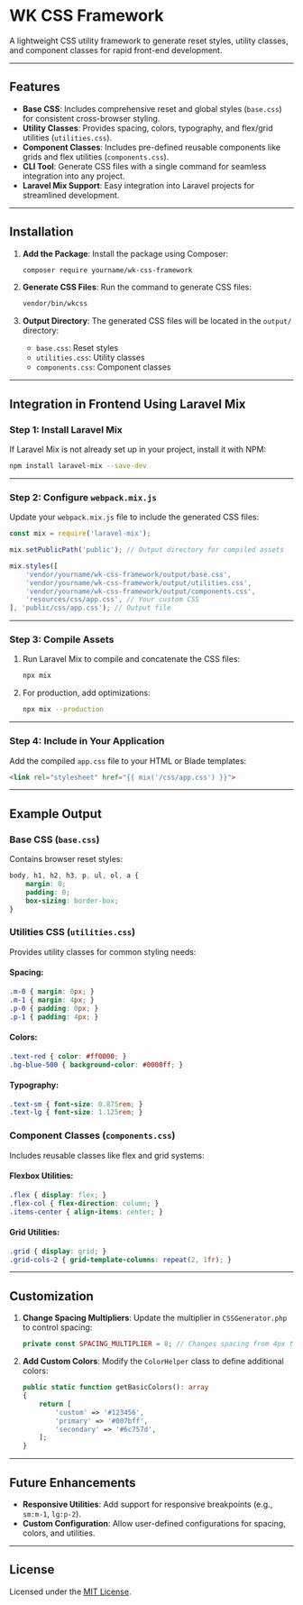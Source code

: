 
# WK CSS Framework

A lightweight CSS utility framework to generate reset styles, utility classes, and component classes for rapid front-end development.

---

## **Features**

- **Base CSS**: Includes comprehensive reset and global styles (`base.css`) for consistent cross-browser styling.
- **Utility Classes**: Provides spacing, colors, typography, and flex/grid utilities (`utilities.css`).
- **Component Classes**: Includes pre-defined reusable components like grids and flex utilities (`components.css`).
- **CLI Tool**: Generate CSS files with a single command for seamless integration into any project.
- **Laravel Mix Support**: Easy integration into Laravel projects for streamlined development.

---

## **Installation**

1. **Add the Package**:
   Install the package using Composer:
   ```bash
   composer require yourname/wk-css-framework
   ```

2. **Generate CSS Files**:
   Run the command to generate CSS files:
   ```bash
   vendor/bin/wkcss
   ```

3. **Output Directory**:
   The generated CSS files will be located in the `output/` directory:
   - `base.css`: Reset styles
   - `utilities.css`: Utility classes
   - `components.css`: Component classes

---

## **Integration in Frontend Using Laravel Mix**

### **Step 1: Install Laravel Mix**

If Laravel Mix is not already set up in your project, install it with NPM:

```bash
npm install laravel-mix --save-dev
```

---

### **Step 2: Configure `webpack.mix.js`**

Update your `webpack.mix.js` file to include the generated CSS files:

```javascript
const mix = require('laravel-mix');

mix.setPublicPath('public'); // Output directory for compiled assets

mix.styles([
    'vendor/yourname/wk-css-framework/output/base.css',
    'vendor/yourname/wk-css-framework/output/utilities.css',
    'vendor/yourname/wk-css-framework/output/components.css',
    'resources/css/app.css', // Your custom CSS
], 'public/css/app.css'); // Output file
```

---

### **Step 3: Compile Assets**

1. Run Laravel Mix to compile and concatenate the CSS files:

   ```bash
   npx mix
   ```

2. For production, add optimizations:
   ```bash
   npx mix --production
   ```

---

### **Step 4: Include in Your Application**

Add the compiled `app.css` file to your HTML or Blade templates:

```html
<link rel="stylesheet" href="{{ mix('/css/app.css') }}">
```

---

## **Example Output**

### **Base CSS (`base.css`)**
Contains browser reset styles:
```css
body, h1, h2, h3, p, ul, ol, a {
    margin: 0;
    padding: 0;
    box-sizing: border-box;
}
```

### **Utilities CSS (`utilities.css`)**
Provides utility classes for common styling needs:

#### **Spacing:**
```css
.m-0 { margin: 0px; }
.m-1 { margin: 4px; }
.p-0 { padding: 0px; }
.p-1 { padding: 4px; }
```

#### **Colors:**
```css
.text-red { color: #ff0000; }
.bg-blue-500 { background-color: #0000ff; }
```

#### **Typography:**
```css
.text-sm { font-size: 0.875rem; }
.text-lg { font-size: 1.125rem; }
```

### **Component Classes (`components.css`)**
Includes reusable classes like flex and grid systems:

#### **Flexbox Utilities:**
```css
.flex { display: flex; }
.flex-col { flex-direction: column; }
.items-center { align-items: center; }
```

#### **Grid Utilities:**
```css
.grid { display: grid; }
.grid-cols-2 { grid-template-columns: repeat(2, 1fr); }
```

---

## **Customization**

1. **Change Spacing Multipliers**:
   Update the multiplier in `CSSGenerator.php` to control spacing:
   ```php
   private const SPACING_MULTIPLIER = 8; // Changes spacing from 4px to 8px increments
   ```

2. **Add Custom Colors**:
   Modify the `ColorHelper` class to define additional colors:
   ```php
   public static function getBasicColors(): array
   {
       return [
           'custom' => '#123456',
           'primary' => '#007bff',
           'secondary' => '#6c757d',
       ];
   }
   ```

---

## **Future Enhancements**

- **Responsive Utilities**:
  Add support for responsive breakpoints (e.g., `sm:m-1`, `lg:p-2`).
- **Custom Configuration**:
  Allow user-defined configurations for spacing, colors, and utilities.

---

## **License**

Licensed under the [MIT License](LICENSE).
